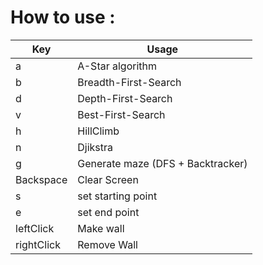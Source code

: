 
# How to use :
Key | Usage
--------------|--------------
a | A-Star algorithm
b | Breadth-First-Search
d | Depth-First-Search
v | Best-First-Search
h | HillClimb
n | Djikstra
g | Generate maze (DFS + Backtracker)
Backspace | Clear Screen
s | set starting point
e | set end point
leftClick | Make wall
rightClick | Remove Wall

